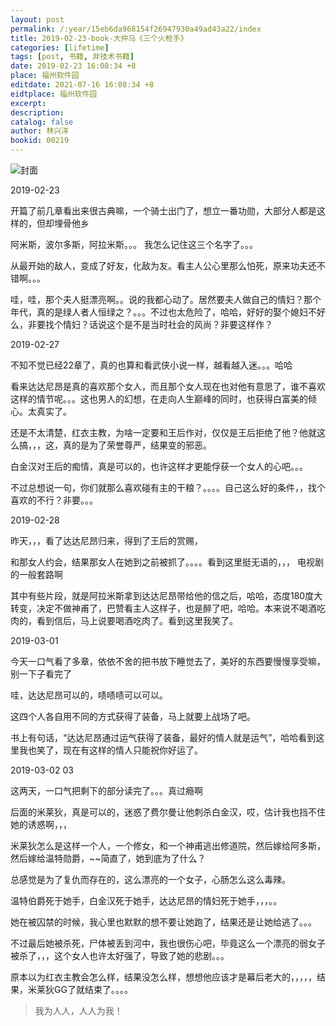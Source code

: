 ```yaml
---
layout: post
permalink: /:year/15eb6da968154f26947930a49ad43a22/index
title: 2019-02-23-book-大仲马《三个火枪手》
categories: [lifetime]
tags: [post, 书籍, 非技术书籍]
date: 2019-02-23 16:08:34 +8
place: 福州软件园
editdate: 2021-07-16 16:08:34 +8
eidtplace: 福州软件园
excerpt: 
description: 
catalog: false
author: 林兴洋
bookid: 00219
---
```


![封面](https://gitee.com/linxingyang/at-2020-10-02-image/raw/master/image/T-talks/image/2019/books/sghqs.jpg)

2019-02-23

开篇了前几章看出来很古典嘛，一个骑士出门了，想立一番功勋，大部分人都是这样的，但却埋骨他乡

阿米斯，波尔多斯，阿拉米斯。。。 我怎么记住这三个名字了。。。

从最开始的敌人，变成了好友，化敌为友。看主人公心里那么怕死，原来功夫还不错啊。。。

哇，哇，那个夫人挺漂亮啊。。说的我都心动了。居然要夫人做自己的情妇？那个年代，真的是绿人者人恒绿之？。。。不过也太危险了，哈哈，好好的娶个媳妇不好么，非要找个情妇？话说这个是不是当时社会的风尚？非要这样作？



2019-02-27

不知不觉已经22章了，真的也算和看武侠小说一样，越看越入迷。。。哈哈

看来达达尼昂是真的喜欢那个女人，而且那个女人现在也对他有意思了，谁不喜欢这样的情节呢。。。这也男人的幻想，在走向人生巅峰的同时，也获得白富美的倾心。太真实了。

还是不太清楚，红衣主教，为啥一定要和王后作对，仅仅是王后拒绝了他？他就这么搞，，，这，真的是为了荣誉尊严，结果变的邪恶。

白金汉对王后的痴情，真是可以的，也许这样才更能俘获一个女人的心吧。。。

不过总想说一句，你们就那么喜欢碰有主的干粮？。。。。自己这么好的条件，，找个喜欢的不行？非要。。。



2019-02-28

昨天，，，看了达达尼昂归来，得到了王后的赏赐，

和那女人约会，结果那女人在她到之前被抓了。。。。看到这里挺无语的，，，  电视剧的一般套路啊

其中有些片段，就是阿拉米斯拿到达达尼昂带给他的信之后，哈哈，态度180度大转变，决定不做神甫了，巴赞看主人这样子，也是醉了吧，哈哈。本来说不喝酒吃肉的，看到信后，马上说要喝酒吃肉了。看到这里我笑了。



2019-03-01

今天一口气看了多章，依依不舍的把书放下睡觉去了，美好的东西要慢慢享受嘛，别一下子看完了

哇，达达尼昂可以的，啧啧啧可以可以。

这四个人各自用不同的方式获得了装备，马上就要上战场了吧。

书上有句话，“达达尼昂通过运气获得了装备，最好的情人就是运气”，哈哈看到这里我也笑了，现在有这样的情人只能祝你好运了。



2019-03-02 03

这两天，一口气把剩下的部分读完了。。。真过瘾啊

后面的米莱狄，真是可以的，迷惑了费尔曼让他刺杀白金汉，哎，估计我也挡不住她的诱惑啊，，，

米莱狄怎么是这样一个人，一个修女，和一个神甫逃出修道院，然后嫁给阿多斯，然后嫁给温特勋爵，~~简直了，她到底为了什么？

总感觉是为了复仇而存在的，这么漂亮的一个女子，心肠怎么这么毒辣。

温特伯爵死于她手，白金汉死于她手，达达尼昂的情妇死于她手，，，。。

她在被囚禁的时候，我心里也默默的想不要让她跑了，结果还是让她给逃了。。。

不过最后她被杀死，尸体被丢到河中，我也很伤心吧，毕竟这么一个漂亮的弱女子被杀了，，，这个女人也许太好强了，导致了她的悲剧。。。

原本以为红衣主教会怎么样，结果没怎么样，想想他应该才是幕后老大的，，，，，结果，米莱狄GG了就结束了。。。。


> 我为人人，人人为我！

